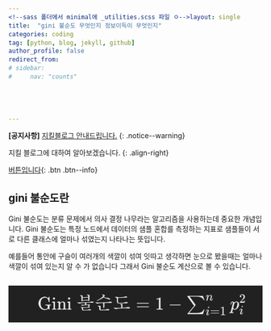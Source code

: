 ```yaml
---
<!--sass 폴더에서 minimal에 _utilities.scss 파일 ㅇ-->layout: single
title:  "gini 불순도 무엇인지 정보이득이 무엇인지"
categories: coding
tag: [python, blog, jekyll, github]
author_profile: false
redirect_from:
# sidebar:
#     nav: "counts"




---
```


**[공지사항]** [지킬블로그 안내드립니다.](https://mmistakes.github.io/minimal-mistakes/docs/quick-start-guide/)
{: .notice--warning}

지킬 블로그에 대하여 알아보겠습니다.
{: .align-right}   
<!-- 오른쪽정렬 -->
[버튼입니다](https://google.com){: .btn .btn--info}



## gini 불순도란

Gini 불순도는 분류 문제에서 의사 결정 나무라는 알고리즘을 사용하는데 중요한 개념입니다. Gini 불순도는 특정 노드에서 데이터의 샘플 혼합를 측정하는 지표로 샘플들이 서로 다른 클래스에 얼마나 섞였는지 나타나는 뜻입니다. 

예를들어 통안에 구슬이 여러개의 색깔이 섞여 잇따고 생각하면 눈으로 봤을때는 얼마나 색깔이 섞여 있는지 알 수 가 없습니다 그래서 Gini 불순도 계산으로 볼 수 있습니다. 

## ![image-20240517115708707](../images/2024-05-17-o/image-20240517115708707.png)

